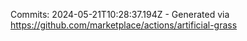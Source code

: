 Commits: 2024-05-21T10:28:37.194Z - Generated via https://github.com/marketplace/actions/artificial-grass
<br>
